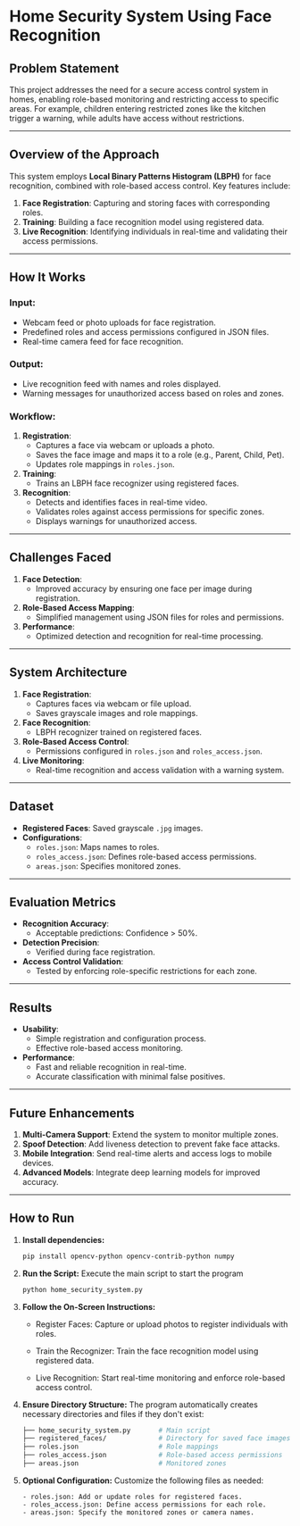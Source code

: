 # Home Security System Using Face Recognition

## Problem Statement

This project addresses the need for a secure access control system in homes, enabling role-based monitoring and restricting access to specific areas. For example, children entering restricted zones like the kitchen trigger a warning, while adults have access without restrictions.

---

## Overview of the Approach

This system employs **Local Binary Patterns Histogram (LBPH)** for face recognition, combined with role-based access control. Key features include:

1. **Face Registration**: Capturing and storing faces with corresponding roles.
2. **Training**: Building a face recognition model using registered data.
3. **Live Recognition**: Identifying individuals in real-time and validating their access permissions.

---

## How It Works

### Input:

- Webcam feed or photo uploads for face registration.
- Predefined roles and access permissions configured in JSON files.
- Real-time camera feed for face recognition.

### Output:

- Live recognition feed with names and roles displayed.
- Warning messages for unauthorized access based on roles and zones.

### Workflow:

1. **Registration**:
   - Captures a face via webcam or uploads a photo.
   - Saves the face image and maps it to a role (e.g., Parent, Child, Pet).
   - Updates role mappings in `roles.json`.
2. **Training**:
   - Trains an LBPH face recognizer using registered faces.
3. **Recognition**:
   - Detects and identifies faces in real-time video.
   - Validates roles against access permissions for specific zones.
   - Displays warnings for unauthorized access.

---

## Challenges Faced

1. **Face Detection**:
   - Improved accuracy by ensuring one face per image during registration.
2. **Role-Based Access Mapping**:
   - Simplified management using JSON files for roles and permissions.
3. **Performance**:
   - Optimized detection and recognition for real-time processing.

---

## System Architecture

1. **Face Registration**:
   - Captures faces via webcam or file upload.
   - Saves grayscale images and role mappings.
2. **Face Recognition**:
   - LBPH recognizer trained on registered faces.
3. **Role-Based Access Control**:
   - Permissions configured in `roles.json` and `roles_access.json`.
4. **Live Monitoring**:
   - Real-time recognition and access validation with a warning system.

---

## Dataset

- **Registered Faces**: Saved grayscale `.jpg` images.
- **Configurations**:
  - `roles.json`: Maps names to roles.
  - `roles_access.json`: Defines role-based access permissions.
  - `areas.json`: Specifies monitored zones.

---

## Evaluation Metrics

- **Recognition Accuracy**:
  - Acceptable predictions: Confidence > 50%.
- **Detection Precision**:
  - Verified during face registration.
- **Access Control Validation**:
  - Tested by enforcing role-specific restrictions for each zone.

---

## Results

- **Usability**:
  - Simple registration and configuration process.
  - Effective role-based access monitoring.
- **Performance**:
  - Fast and reliable recognition in real-time.
  - Accurate classification with minimal false positives.

---

## Future Enhancements

1. **Multi-Camera Support**: Extend the system to monitor multiple zones.
2. **Spoof Detection**: Add liveness detection to prevent fake face attacks.
3. **Mobile Integration**: Send real-time alerts and access logs to mobile devices.
4. **Advanced Models**: Integrate deep learning models for improved accuracy.

---

## How to Run

1.  **Install dependencies:**
    ```bash
    pip install opencv-python opencv-contrib-python numpy
    ```
2.  **Run the Script:**
    Execute the main script to start the program
    ```bash
    python home_security_system.py
    ```
3.  **Follow the On-Screen Instructions:**

    - Register Faces: Capture or upload photos to register individuals with roles.

    - Train the Recognizer: Train the face recognition model using registered data.

    - Live Recognition: Start real-time monitoring and enforce role-based access control.

4.  **Ensure Directory Structure:** The program automatically creates necessary directories and files if they don't exist:

    ```bash
    ├── home_security_system.py       # Main script
    ├── registered_faces/             # Directory for saved face images
    ├── roles.json                    # Role mappings
    ├── roles_access.json             # Role-based access permissions
    ├── areas.json                    # Monitored zones

    ```

5.  **Optional Configuration:**
    Customize the following files as needed:

        - roles.json: Add or update roles for registered faces.
        - roles_access.json: Define access permissions for each role.
        - areas.json: Specify the monitored zones or camera names.
